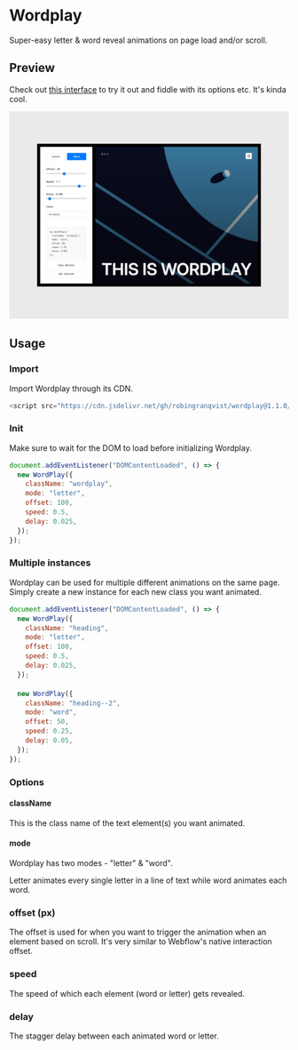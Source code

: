 # Wordplay

Super-easy letter & word reveal animations on page load and/or scroll.

## Preview

Check out [this interface](https://shaped-by-robin.webflow.io/projects/wordplay) to try it out and fiddle with its options etc. It's kinda cool.

![Wordplay](https://github.com/robingranqvist/wordplay/blob/main/wordplay--github.jpg?raw=true)

## Usage

### Import

Import Wordplay through its CDN.

```javascript
<script src="https://cdn.jsdelivr.net/gh/robingranqvist/wordplay@1.1.0/script.js"></script>
```

### Init

Make sure to wait for the DOM to load before initializing Wordplay.

```javascript
document.addEventListener("DOMContentLoaded", () => {
  new WordPlay({
    className: "wordplay",
    mode: "letter",
    offset: 100,
    speed: 0.5,
    delay: 0.025,
  });
});
```

### Multiple instances

Wordplay can be used for multiple different animations on the same page. Simply create a new instance for each new class you want animated.

```javascript
document.addEventListener("DOMContentLoaded", () => {
  new WordPlay({
    className: "heading",
    mode: "letter",
    offset: 100,
    speed: 0.5,
    delay: 0.025,
  });

  new WordPlay({
    className: "heading--2",
    mode: "word",
    offset: 50,
    speed: 0.25,
    delay: 0.05,
  });
});
```

### Options

#### className

This is the class name of the text element(s) you want animated.

#### mode

Wordplay has two modes - "letter" & "word".

Letter animates every single letter in a line of text while word animates each word.

### offset (px)

The offset is used for when you want to trigger the animation when an element based on scroll. It's very similar to Webflow's native interaction offset.

### speed

The speed of which each element (word or letter) gets revealed.

### delay

The stagger delay between each animated word or letter.
